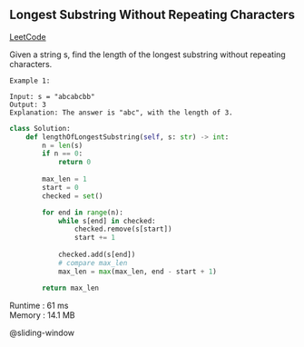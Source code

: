 ## Longest Substring Without Repeating Characters

[LeetCode](https://leetcode.com/problems/longest-substring-without-repeating-characters/)


Given a string s, find the length of the longest 
substring
 without repeating characters.

```
Example 1:

Input: s = "abcabcbb"
Output: 3
Explanation: The answer is "abc", with the length of 3.
```

```python
class Solution:
    def lengthOfLongestSubstring(self, s: str) -> int:
        n = len(s)
        if n == 0:
            return 0
        
        max_len = 1
        start = 0
        checked = set()

        for end in range(n):
            while s[end] in checked:
                checked.remove(s[start])
                start += 1
            
            checked.add(s[end])
            # compare max_len
            max_len = max(max_len, end - start + 1)

        return max_len
```
Runtime : 61 ms  
Memory : 14.1 MB

@sliding-window